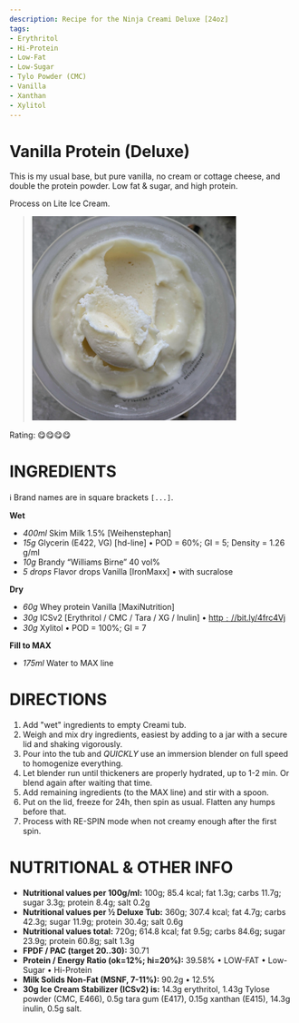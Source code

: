 ```yaml
---
description: Recipe for the Ninja Creami Deluxe [24oz]
tags:
- Erythritol
- Hi-Protein
- Low-Fat
- Low-Sugar
- Tylo Powder (CMC)
- Vanilla
- Xanthan
- Xylitol
---
```

# Vanilla Protein (Deluxe)

This is my usual base, but pure vanilla, no cream or cottage cheese, and double the protein powder.
Low fat & sugar, and high protein.

Process on Lite Ice Cream.

> <img width=360 alt="Spun Ice Cream" src="https://raw.githubusercontent.com/jhermann/ice-creamery/refs/heads/main/recipes/Vanilla%20Protein%20(Deluxe)/Vanilla-Protein_2025-05-12.jpg" />

Rating: 😋😋😋😋

# INGREDIENTS

ℹ️ Brand names are in square brackets `[...]`.

**Wet**

  - _400ml_ Skim Milk 1.5% [Weihenstephan]
  - _15g_ Glycerin (E422, VG) [hd-line] • POD = 60%; GI = 5; Density = 1.26 g/ml
  - _10g_ Brandy “Williams Birne” 40 vol%
  - _5 drops_ Flavor drops Vanilla [IronMaxx] • with sucralose

**Dry**

  - _60g_ Whey protein Vanilla [MaxiNutrition]
  - _30g_ ICSv2 [Erythritol / CMC / Tara / XG / Inulin] • [http﹕//bit.ly/4frc4Vj](https://github.com/jhermann/ice-creamery/tree/main/recipes/Ice%20Cream%20Stabilizer%20%28ICS%29)
  - _30g_ Xylitol • POD = 100%; GI = 7

**Fill to MAX**

  - _175ml_ Water to MAX line

# DIRECTIONS

 1. Add "wet" ingredients to empty Creami tub.
 1. Weigh and mix dry ingredients, easiest by adding to a jar with a secure lid and shaking vigorously.
 1. Pour into the tub and *QUICKLY* use an immersion blender on full speed to homogenize everything.
 1. Let blender run until thickeners are properly hydrated, up to 1-2 min. Or blend again after waiting that time.
 1. Add remaining ingredients (to the MAX line) and stir with a spoon.
 1. Put on the lid, freeze for 24h, then spin as usual. Flatten any humps before that.
 1. Process with RE-SPIN mode when not creamy enough after the first spin.

# NUTRITIONAL & OTHER INFO
- **Nutritional values per 100g/ml:** 100g; 85.4 kcal; fat 1.3g; carbs 11.7g; sugar 3.3g; protein 8.4g; salt 0.2g
- **Nutritional values per ½ Deluxe Tub:** 360g; 307.4 kcal; fat 4.7g; carbs 42.3g; sugar 11.9g; protein 30.4g; salt 0.6g
- **Nutritional values total:** 720g; 614.8 kcal; fat 9.5g; carbs 84.6g; sugar 23.9g; protein 60.8g; salt 1.3g
- **FPDF / PAC (target 20..30):** 30.71
- **Protein / Energy Ratio (ok=12%; hi=20%):** 39.58% • LOW-FAT • Low-Sugar • Hi-Protein
- **Milk Solids Non-Fat (MSNF, 7-11%):** 90.2g • 12.5%
- **30g Ice Cream Stabilizer (ICSv2) is:** 14.3g erythritol, 1.43g Tylose powder (CMC, E466), 
0.5g tara gum (E417), 0.15g xanthan (E415),
14.3g inulin, 0.5g salt.
